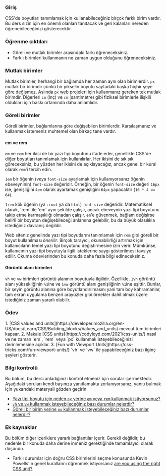 ### Giriş
CSS'de boyutları tanımlamak için kullanabileceğiniz birçok farklı birim vardır. Bu ders sizin için en önemli olanları tanıtacak ve geri kalanları nereden öğrenebileceğinizi gösterecektir.

### Öğrenme çıktıları

* Göreli ve mutlak birimler arasındaki farkı öğreneceksiniz.
* Farklı birimleri kullanmanın ne zaman uygun olduğunu öğreneceksiniz.

### Mutlak birimler

Mutlak birimler, herhangi bir bağlamda her zaman aynı olan birimlerdir. `px` mutlak bir birimdir çünkü bir pikselin boyutu sayfadaki başka hiçbir şeye göre değişmez. Aslında `px` web projeleri için kullanmanız gereken tek mutlak birimdir. Diğerleri `in` (inç) ve `cm` (santimetre) gibi fiziksel birimlerle ilişkili oldukları için baskı ortamında daha anlamlıdır.

### Göreli birimler

Göreli birimler, bağlamlarına göre değişebilen birimlerdir. Karşılaşmanız ve kullanmak istemeniz muhtemel olan birkaç tane vardır.

#### em ve rem

`em` ve `rem` her ikisi de bir yazı tipi boyutunu ifade eder, genellikle CSS'de diğer boyutları tanımlamak için kullanılırlar. Her ikisini de sık sık göreceksiniz, bu yüzden her ikisini de açıklayacağız, ancak genel bir kural olarak `rem`'i tercih edin.

`1em` bir öğenin (veya `font-size` ayarlamak için kullanıyorsanız öğenin ebeveyninin) `font-size` değeridir. Örneğin, bir öğenin `font-size` değeri `16px` ise, genişliğini `4em` olarak ayarlamak genişliğini `64px` yapacaktır (`16 * 4 == 64`).

`1rem` kök öğenin (ya `:root` ya da `html`) `font-size` değeridir. Matematiksel olarak, 'rem' ile 'em' aynı şekilde çalışır, ancak ebeveynin yazı tipi boyutunu takip etme karmaşıklığı olmadan çalışır. `em`'e güvenmek, bağlam değişirse belirli bir boyutun değişebileceği anlamına gelebilir, bu da büyük olasılıkla istediğiniz davranış değildir.

Web siteniz genelinde yazı tipi boyutlarını tanımlamak için `rem` gibi göreli bir boyut kullanılması _önerilir_. Birçok tarayıcı, okunabilirliği artırmak için kullanıcıların temel yazı tipi boyutunu değiştirmesine izin verir. Mümkünse, kullanıcının yazı tipi boyutuyla ilgili isteklerine saygı gösterilmesi tavsiye edilir. Okuma ödevlerinden bu konuda daha fazla bilgi edineceksiniz.

#### Görüntü alanı birimleri

`vh` ve `vw` birimleri görüntü alanının boyutuyla ilgilidir. Özellikle, `1vh` görüntü alanı yüksekliğinin `%1`ine ve `1vw` görüntü alanı genişliğinin `%1`ine eşittir. Bunlar, bir şeyin görüntü alanına göre boyutlandırılmasını yani tam boy kahramanlar, tam ekran uygulama benzeri arayüzler gibi örnekler dahil olmak üzere istediğiniz zaman yararlı olabilir.

### Ödev
<div class="lesson-content__panel" markdown="1">
1. [CSS values and units](https://developer.mozilla.org/en-US/docs/Learn/CSS/Building_blocks/Values_and_units) mevcut tüm birimleri kapsar.
2. Makale [CSS units](https://codyloyd.com/2021/css-units/) nasıl ve ne zaman `em`, `rem` veya `px` kullanmak isteyebileceğinizi derinlemesine açıklar.
3. [Fun with Viewport Units](https://css-tricks.com/fun-viewport-units/) `vh` ve `vw` ile yapabileceğiniz bazı ilginç şeyleri gösterir.
</div>

### Bilgi kontrolü

Bu bölüm, bu dersi anladığınızı kontrol etmeniz için sorular içermektedir. Aşağıdaki soruları kendi başınıza yanıtlamakta zorlanıyorsanız, yanıtı bulmak için yukarıdaki materyali gözden geçirin.

- [Yazı tipi boyutu için neden `px` yerine `em` veya `rem` kullanmak istiyorsunuz?](#em-ve-rem)
- [`vh` ve `vw` kullanmak isteyebileceğiniz bazı durumlar nelerdir?](#görüntü-alanı-birimleri)
- [Göreli bir birim yerine `px` kullanmak isteyebileceğiniz bazı durumlar nelerdir?](https://codyloyd.com/2021/css-units/)

### Ek kaynaklar

Bu bölüm diğer içeriklere yararlı bağlantılar içerir. Gerekli değildir, bu nedenle bir konuda daha derine inmeniz gerektiğinde tamamlayıcı olarak düşünün.

* Farklı durumlar için doğru CSS birimlerini seçme konusunda Kevin Powells'ın genel kurallarını öğrenmek istiyorsanız [are you using the right CSS unit?](https://www.youtube.com/watch?v=N5wpD9Ov_To).
